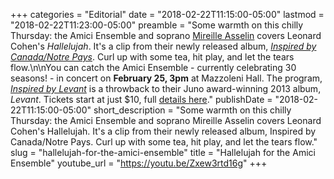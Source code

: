 +++
categories = "Editorial"
date = "2018-02-22T11:15:00-05:00"
lastmod = "2018-02-22T11:23:00-05:00"
preamble = "Some warmth on this chilly Thursday: the Amici Ensemble and soprano [Mireille Asselin](/scene/people/mireille-asselin/) covers Leonard Cohen's *Hallelujah*. It's a clip from their newly released album, [*Inspired by Canada/Notre Pays*](http://amiciensemble.com/album/inspired-by-canada-notre-pays/). Curl up with some tea, hit play, and let the tears flow.\n\nYou can catch the Amici Ensemble - currently celebrating 30 seasons! - in concert on **February 25, 3pm** at Mazzoleni Hall. The program, [*Inspired by Levant*](http://amiciensemble.com/event/inspired-by-levant/) is a throwback to their Juno award-winning 2013 album, *Levant*. Tickets start at just $10, full [details here](http://amiciensemble.com/event/inspired-by-levant/)."
publishDate = "2018-02-22T11:15:00-05:00"
short_description = "Some warmth on this chilly Thursday: the Amici Ensemble and soprano Mireille Asselin covers Leonard Cohen&#039;s Hallelujah. It&#039;s a clip from their newly released album, Inspired by Canada/Notre Pays. Curl up with some tea, hit play, and let the tears flow."
slug = "hallelujah-for-the-amici-ensemble"
title = "Hallelujah for the Amici Ensemble"
youtube_url = "https://youtu.be/Zxew3rtd16g"
+++


